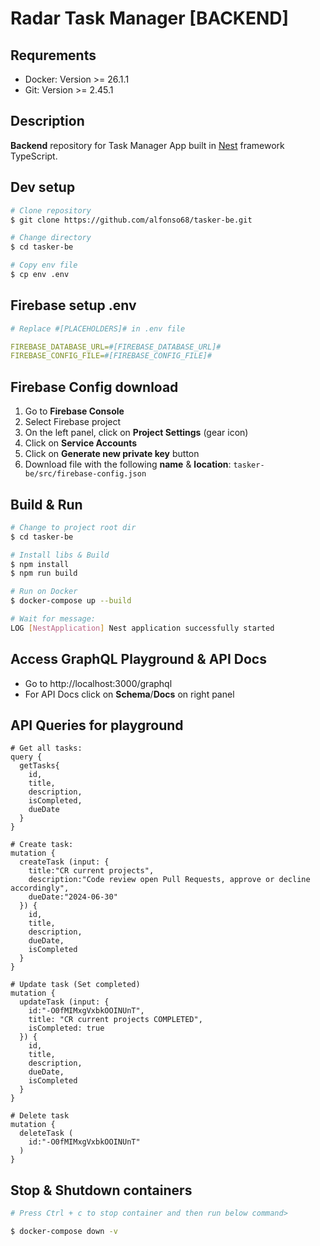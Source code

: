 # Radar Task Manager [BACKEND]

## Requrements
- Docker: Version >= 26.1.1
- Git: Version >= 2.45.1

## Description

**Backend** repository for Task Manager App built in [Nest](https://github.com/nestjs/nest) framework TypeScript.

## Dev setup

```bash
# Clone repository
$ git clone https://github.com/alfonso68/tasker-be.git

# Change directory
$ cd tasker-be

# Copy env file
$ cp env .env
```

## Firebase setup .env

```yaml
# Replace #[PLACEHOLDERS]# in .env file

FIREBASE_DATABASE_URL=#[FIREBASE_DATABASE_URL]#
FIREBASE_CONFIG_FILE=#[FIREBASE_CONFIG_FILE]#
```

## Firebase Config download

1. Go to **Firebase Console**
1. Select Firebase project
1. On the left panel, click on **Project Settings** (gear icon)
1. Click on **Service Accounts**
1. Click on **Generate new private key** button
1. Download file with the following **name** & **location**:
``
tasker-be/src/firebase-config.json
``

## Build & Run

```bash
# Change to project root dir
$ cd tasker-be

# Install libs & Build
$ npm install
$ npm run build

# Run on Docker
$ docker-compose up --build

# Wait for message:
LOG [NestApplication] Nest application successfully started
```


## Access GraphQL Playground & API Docs

- Go to http://localhost:3000/graphql
- For API Docs click on **Schema**/**Docs** on right panel


## API Queries for playground
```gql
# Get all tasks:
query {
  getTasks{
    id,
    title,
    description,
    isCompleted,
    dueDate
  }
}

# Create task:
mutation {
  createTask (input: {
    title:"CR current projects",
    description:"Code review open Pull Requests, approve or decline accordingly",
    dueDate:"2024-06-30"
  }) {
    id,
    title,
    description,
    dueDate,
    isCompleted
  }
}

# Update task (Set completed)
mutation {
  updateTask (input: {
    id:"-O0fMIMxgVxbkOOINUnT",
    title: "CR current projects COMPLETED",
    isCompleted: true
  }) {
    id,
    title,
    description,
    dueDate,
    isCompleted
  }
}

# Delete task
mutation {
  deleteTask (
    id:"-O0fMIMxgVxbkOOINUnT"
  )
}
```

## Stop & Shutdown containers
```bash
# Press Ctrl + c to stop container and then run below command>

$ docker-compose down -v 
```